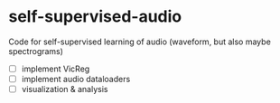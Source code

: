 # self-supervised-audio
Code for self-supervised learning of audio (waveform, but also maybe spectrograms)

- [ ] implement VicReg
- [ ] implement audio dataloaders
- [ ] visualization & analysis
